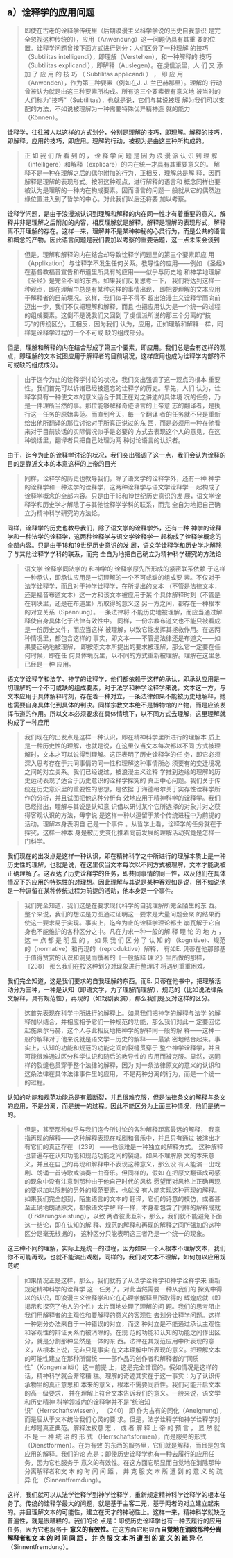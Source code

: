 <h2>a）诠释学的应用问题</h2><blockquote data-pid="7FATrYJN">即使在古老的诠释学传统里（后期浪漫主义科学学说的历史自我意识 是完全忽视这种传统的），应用（Anwendung）这一问题仍具有其重 要的位置。诠释学问题曾按下面方式进行划分：人们区分了一种理解 的技巧（Subtilitas intelligendi），即理解（Verstehen），和一种解释的 技巧（Subtilitas explicandi），即解释（Auslegen）。在虔信派里，人 们 又 添 加 了 应 用 的 技 巧 （ Subtilitas applicandi ） ， 即 应 用 （Anwenden），作为第三种要素（例如在J. J. 兰巴赫那里）。理解的 行动曾被认为就是由这三种要素所构成。所有这三个要素很有意义地 被当时的人们称为“技巧”（Subtilitas），也就是说，它们与其说被理 解为我们可以支配的方法，不如说被理解为一种需要特殊优异精神造 就的能力（Können）。</blockquote><p data-pid="biCjeUKc">诠释学，往往被人以这样的方式划分，分别是理解的技巧，即理解。解释的技巧，即解释。应用的技巧，即应用。理解的行动，被视为是由这三种所构成的。</p><blockquote data-pid="Plyhuk2i">正 如 我 们 所 看 到 的 ， 诠 释 学 问 题 是 因 为 浪 漫 派 认 识 到 理 解 （intelligere）和解释（explicare）的内在统一才具有其重要意义的。 解释不是一种在理解之后的偶尔附加的行为，正相反，理解总是解 释，因而解释是理解的表现形式。按照这种观点，进行解释的语言和 概念同样也要被认为是理解的一种内在构成要素。因而语言的问题一 般就从它的偶然边缘位置进入到了哲学的中心。对此我们以后还将要 加以考察。</blockquote><p data-pid="xnLfCOR5">诠释学问题，是由于浪漫派认识到理解和解释的内在同一性才有着重要的意义，解释并非是理解之后附加的内容，相反理解就是解释，解释是理解的表现形式，解释离不开理解的存在。这样一来，理解并不是某种神秘的心灵行为，而是公共的语言和概念的产物。因此语言问题是我们要加以考察的重要话题，这一点未来会谈到</p><blockquote data-pid="E7KMEvII">但是，理解和解释的内在结合却导致诠释学问题里的第三个要素即应 用 （Applikation）与诠释学不发生任何关系。教导性的应用——例如 《圣经》在基督教福音宣告和布道里所具有的应用——似乎与历史地 和神学地理解《圣经》是完全不同的东西。如果我们反复思考一下， 我们将达到这样一种观点，即在理解中总是有某种这样的事情出现， 即把要理解的文本应用于解释者的目前境况。这样，我们似乎不得不 超出浪漫主义诠释学而向前迈出一步，我们不仅把理解和解释，而且 也把应用认为是一个统一的过程的组成要素。这倒不是说我们又回到 了虔信派所说的那三个分离的“技巧”的传统区分。正相反，因为我们 认为，应用，正如理解和解释一样，同样是诠释学过程的一个不可或 缺的组成部分。</blockquote><p data-pid="CTKJyEC1">但是，理解和解释的内在结合形成了第三个要素，即应用。我们总是会有这样的观点，即理解的文本试图应用于解释者的目前境况，这样应用也成为诠释学内部的不可或缺的组成成分。</p><blockquote data-pid="fbbbxwjt">由于迄今为止的诠释学讨论的状况，我们突出强调了这一观点的根本 重要性。我们首先可以诉诸已经被遗忘的诠释学的历史。早先，人们 认为，诠释学具有一种使文本的意义适合于其正在对之讲述的具体境 况的任务，乃是一件理所当然的事。那位能够解释奇迹语言的上帝意 志的翻译者，是执行这一任务的原始典范。而直到今天，每一个翻译 者的任务就不只是重新给出他所翻译的那位讨论对手所真正说过的东 西，而是必须用一种在他看来对于目前谈话的实际情况似乎是必要的 方式去表现这个人的意见，在这种谈话里，翻译者只把自己处理为两 种讨论语言的认识者。</blockquote><p data-pid="aJuNIi3X">由于，迄今为止的诠释学讨论的状况，我们突出强调了这一点，我们会认为诠释的目的是靠近文本的本意这样的上帝的目光</p><blockquote data-pid="d8CSMLZ0">同样，诠释学的历史也教导我们，除了语文学的诠释学外，还有一种 神学的诠释学和一种法学的诠释学，这两种诠释学与语文学诠释学一 起构成了诠释学概念的全部内容。只是由于18和19世纪历史意识的发 展，语文学诠释学和历史学才解除了与其他诠释学学科的联系，而完 全自为地把自己确立为精神科学研究的方法论。 </blockquote><p data-pid="JHXvwPoT">同样，诠释学的历史也教导我们，除了语文学的诠释学外，还有一种 神学的诠释学和一种法学的诠释学，这两种诠释学与语文学诠释学一 起构成了诠释学概念的全部内容。只是由于18和19世纪历史意识的发 展，语文学诠释学和历史学才解除了与其他诠释学学科的联系，而完 全自为地把自己确立为精神科学研究的方法论</p><blockquote data-pid="a7OWwBFW">语文学 诠释学同法学的 和神学的 诠释学原先所形成的紧密联系依赖 于这样一种承认，即承认应用是一切理解的一个不可或缺的组成要 素。不仅对于法学诠释学，而且对于神学诠释学，在所提出的文本 （不管是法律文本，还是福音布道文本）这一方和该文本被应用于某 个具体解释时刻（不管是在判决里，还是在布道里）所取得的意义这 另一方之间，都存在一种根本的对立关系（Spannung）。一条法律将 不能历史地被理解，而应当通过解释使自身具体化于法律有效性中。 同样，一份宗教布道文也不能只被看成是一份历史文件，而应当这样 被理解，以致它能发挥其拯救作用。在这两种情况里，都包含这样的 事实，即文本——不管是法律还是布道文——如果要正确地被理解， 即按照文本所提出的要求被理解，那么它一定要在任何时候，即在任 何具体境况里，以不同的方式重新被理解。理解在这里总已经是一种 应用。 </blockquote><p data-pid="6y2sYT_T">语文学诠释学和法学、神学的诠释学，他们都依赖于这样的承认，即承认应用是一切理解的一个不可或缺的组成要素，对于法学和神学诠释学来说，文本这一方，与文本应用于具体解释时刻，存在着一种对立，一条法律如果不能被历史地解释，她也需要自身具体化到具体的判决。同样宗教文本绝不是博物馆的产物，而是应该发挥布道的作用。所以文本必须要求在具体情境下，以不同方式去理解，这里理解就构成了一种应用</p><blockquote data-pid="XU6UyJUJ">我们现在的出发点是这样一种认识，即在精神科学里所进行的理解本 质上是一种历史性的理解，也就是说，在这里仅当文本每次都以不同 方式被理解时，文本才可以说得到理解。这正表明了历史诠释学的任 务，即它必须深入思考存在于共同事情的同一性和理解这种事情所必 须要有的变迁境况之间的对立关系。我们已经说过，被浪漫主义诠释 学推到边缘的理解的历史运动表现了适合于历史意识的诠释学探究的 真正中心问题。我们关于传统在历史意识里的重要性的思想，是依据 于海德格尔关于实存性诠释学所作的分析，并且试图把他这种分析有 效地应用于精神科学的诠释学。我们已经指出，理解与其说是认知意 识借以研讨某个它所选择的对象并对之获得客观认识的方法，毋宁说 是这样一种以逗留于某个传统进程中为前提的活动。理解本身表明自 己是一个事件 。从哲学上看，诠释学的任务就在于探究，这样一种本 身是被历史变化推着向前发展的理解活动究竟是怎样一门科学。</blockquote><p data-pid="ZvEIDmJ8">我们现在的出发点是这样一种认识，即在精神科学之中所进行的理解本质上是一种历史性的理解，也就是说，在这里仅当文本每次以不同方式被理解，文本才能说被正确理解了。这表达了历史诠释学的任务，即共同事情的同一性，以及他们在具体情况下的应用的特殊性的对理想。因此理解与其说是某种客观如是说，倒不如说他是一种逗留在某种传统进程为前提的活动，他本身是一个事件。</p><blockquote data-pid="StfFODs3">我们完全知道，我们这是在要求现代科学的自我理解所完全陌生的东 西。整个来说，我们的想法是力图通过证明这一要求是大量问题会聚 的结果而使这一要求易于实现。事实上，迄今为止的诠释学理论都土 崩瓦解于它自身也不能维护的各种区分之中。凡在力求一种一般的解 释 理 论 的 地 方 ， 这 一 点 都 是 明 显 的 。 如 果 我 们 区 分 了 认 知 的 （kognitive）、规范的（normative）和再现的（reproduktive）解释， 有如E. 贝蒂在他那部基于值得赞赏的认识和洞见而撰著的《一般解释 理论》里所做的那样， 〔238〕 那么我们在按这种划分对现象进行整理时 将遇到重重困难。 </blockquote><p data-pid="L-7EB8nB">我们完全知道，这是我们要求的自我理解的东西。而E. 贝蒂在他书中，把理解活动分为三种，一种是认知（即语文学，为了理解而理解），规范的（比如说法律条文解释，具有规范性），再现的（如戏剧表演），那么我们是反对这样的区分。</p><blockquote data-pid="MNp4-QqO">这首先表现在科学中所进行的解释上。如果我们把神学的解释与法学 的解释加以结合，并相应相予它们一种规范的功能，那么我们对此一 定要回忆起施莱尔马赫，这个人与此相反地把神学的解释同一般的解 释——这种一般的解释对于他来说就是语文学－历史的解释——最紧 密地结合起来。事实上，认知的功能和规范的功能之间的裂缝贯穿于 整个神学诠释学，并且可能很难通过区分科学认识和随后的教导性的 应用而被克服。显然，这同样的裂缝也贯穿于整个法律的解释，因为 对一条法律原文的意义的认识和这条法律在具体法律事件里的应用， 不是两种分离的行为，而是一个统一的过程。</blockquote><p data-pid="kqHZ-gq6">认知的功能和规范功能总是有着断裂，并且很难克服，但是法律条文的解释与条文的应用，不是分离，而是统一的过程。因此不能区分为上面三种情况，他们是统一的。</p><blockquote data-pid="EMvIrIPe">但是，甚至那种似乎与我们迄今所讨论的各种解释距离最远的解释， 我意指再现的解释——这种解释表现在戏剧和音乐中，并且只有通过 被演出才有它们的真正存在 〔239〕 ——也很难是一种独立的解释方式。 这种解释也普遍存在认知功能和规范功能之间的裂缝。如果不理解原 文的本来意义，并且在自己的再现和解释中不表现这种意义，那么没 有人能演一出戏剧、朗诵一首诗歌或演奏一曲音乐。但同样的，假如 在把原文翻译成可感的现象中没有注意到那种由于他自己时代的风格 愿望而对风格上正确再现的要求加以限制的另外的规范要素，也就没 有人能实现这种再现的解释。如果我们完全想到，陌生语言的文本的 翻译，它们的诗意的模仿，或者甚至正确地朗诵原文，都像语文学解 释一样，本身都包含了同样的解释成就（Erklärungsleistung），以致 两者彼此互补，那么，我们就不能避免下面这一结论，即在认知的解 释、规范的解释和再现的解释之间所强加的这种区分是毫无根据的， 这种区分只能表明这三者乃是一个统一的现象。 </blockquote><p data-pid="p0lIXCsc">这三种不同的理解，实际上是统一的过程，因为如果一个人根本不理解文本，我们你不可能再现，也就不能演出戏剧，同样的，我们对文本不理解，如何加以应用规范呢</p><blockquote data-pid="izAFxU-L">如果情况正是这样，那么，我们就有了从法学诠释学和神学诠释学来 重新规定精神科学的诠释学 这一任务了。对此当然需要一种从我们的 探究中得以的认识，即浪漫主义诠释学和它在心理学解释里所取得的 辉煌成就（即揭示和探究了他人的个性）太片面地处理了理解的问 题。我们的思考阻止我们用解释者的主观性和要解释的意义的客观性 去划分诠释学问题。这样一种划分办法来自于一种错误的对立，而这 种对立是不能通过承认主观性和客观性的辩证关系而被消除的。在规 范的功能和认知的功能之间作出区分，就是分割那种显然是一体的东 西。法律在其规范应用中所表现的意义，从根本上说，无非只是事实 在文本理解中所表现的意义。把理解文本的可能性建立在那种所谓统 一一部作品的创作者和解释者的“同质性”（Kongenialität）这一前提 上，这是完全错误的。假如情况是这样的话，精神科学就会非常糟 糕。理解的奇迹其实在于这一事实：为了认识传承物里的真正意思和 本来的意义，根本不需要同质性。我们可能开启文本的高一级要求， 并在理解上符合文本告诉我们的意义。一般来说，语文学和历史精神 科学领域内的诠释学并不是“统治知识”（Herrschaftswissen）， 〔240〕 即 作为占有的同化（Aneignung），而是屈从于文本统治我们心灵的要 求。但是，法学诠释学和神学诠释学对此却是真正典范。解释法权意 志 ， 或 者 解 释 上 帝 的 预 言 ， 显 然 就 不 是 一 种 统 治 的 形 式 （Herrschaftsformen），而是服务的形式（Dienstformen）。在为有效 的东西的服务里，它们就是解释，而且是包含应用的解释。我们的论 点是：即使历史诠释学也有一种去履行的应用任务，因为它也服务于 意义的有效性。在这方面它明显而自觉地在消除那种分离解释者和文 本 的 时 间 间 距 ， 并 克 服 文 本 所 遭 到 的 意 义 的 疏 异 化 （Sinnentfremdung）。</blockquote><p data-pid="SsxypcoK">这样，我们就可以从法学诠释学到神学诠释学，重新规定精神科学诠释学的根本任务了。传统的诠释学最大的问题，就是基于主客二元，基于两者的对立建立起来的。并且理解文本的可能性，建立在天才的神秘性上。这样一来，精神科学就缺乏普遍性，就是很糟糕的。我们的论 点是：即使历史诠释学也有一种去履行的应用任务，因为它也服务于 <b>意义的有效性。</b>在这方面它明显而<b>自觉地在消除那种分离解释者和文 本 的 时 间 间 距 ， 并 克 服 文 本 所 遭 到 的 意 义 的 疏 异 化</b> （Sinnentfremdung）。</p><p></p>